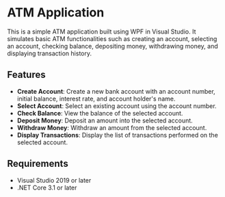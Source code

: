 # ATM Application

This is a simple ATM application built using WPF in Visual Studio. It simulates basic ATM functionalities such as creating an account, selecting an account, checking balance, depositing money, withdrawing money, and displaying transaction history.

## Features

- **Create Account**: Create a new bank account with an account number, initial balance, interest rate, and account holder's name.
- **Select Account**: Select an existing account using the account number.
- **Check Balance**: View the balance of the selected account.
- **Deposit Money**: Deposit an amount into the selected account.
- **Withdraw Money**: Withdraw an amount from the selected account.
- **Display Transactions**: Display the list of transactions performed on the selected account.

## Requirements

- Visual Studio 2019 or later
- .NET Core 3.1 or later

